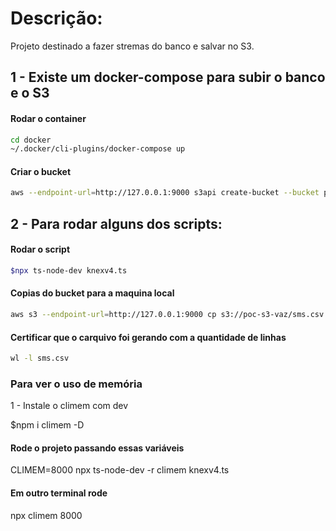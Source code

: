 # Descrição:

Projeto destinado a fazer stremas do banco e salvar no S3.

## 1 - Existe um docker-compose para subir o banco e o S3

#### Rodar o container
```bash
cd docker
~/.docker/cli-plugins/docker-compose up
```
#### Criar o bucket
```bash
aws --endpoint-url=http://127.0.0.1:9000 s3api create-bucket --bucket poc-s3-vaz
```

## 2 - Para rodar alguns dos scripts:
#### Rodar o script
```bash
$npx ts-node-dev knexv4.ts
```
#### Copias do bucket para a maquina local
```bash
aws s3 --endpoint-url=http://127.0.0.1:9000 cp s3://poc-s3-vaz/sms.csv .
```


#### Certificar que o carquivo foi gerando com a quantidade de linhas
```bash
wl -l sms.csv
```

### Para ver o uso de memória

1 - Instale o climem com dev

$npm i climem -D

#### Rode o projeto passando essas variáveis
CLIMEM=8000 npx ts-node-dev -r climem  knexv4.ts

#### Em outro terminal rode
npx climem 8000




